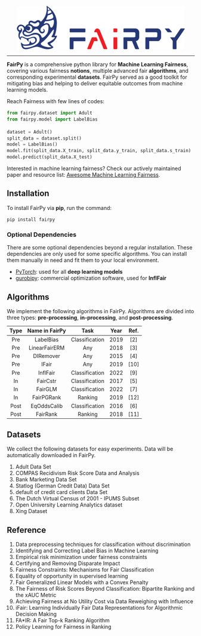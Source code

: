 <p align="center">
    <img width="450" src="https://raw.githubusercontent.com/brandeis-machine-learning/FairPy/dev/docs/fairpy_logo.png" alt="fairpy logo">
</p>
<hr>

**FairPy** is a comprehensive python library for **Machine Learning Fairness**, covering various fairness **notions**, multiple advanced fair **algorithms**, and corresponding experimental **datasets**.
FairPy served as a good toolkit for mitigating bias and helping to deliver equitable outcomes from machine learning models.

Reach Fairness with few lines of codes:
```python
from fairpy.dataset import Adult
from fairpy.model import LabelBias

dataset = Adult()
split_data = dataset.split()
model = LabelBias()
model.fit(split_data.X_train, split_data.y_train, split_data.s_train)
model.predict(split_data.X_test)
```

Interested in machine learning fairness? Check our actively maintained paper and resource list: [Awesome Machine Learning Fairness](https://github.com/brandeis-machine-learning/awesome-ml-fairness).

## Installation

To install FairPy via **pip**, run the command:

    pip install fairpy

### Optional Dependencies

There are some optional dependencies beyond a regular installation. These dependencies are only used for some specific algorithms. 
You can install them manually in need and fit them to your local environment.

 - [PyTorch](https://pytorch.org/): used for all **deep learning models**
 - [gurobipy](https://www.gurobi.com/documentation/9.5/quickstart_linux/cs_using_pip_to_install_gr.html): commercial optimization software, used for **InflFair**

## Algorithms

We implement the following algorithms in FairPy. Algorithms are divided into three types: **pre-processing**, **in-processing**, and **post-processing**.

| Type | Name in FairPy | Task           | Year | Ref. |
|:----:|:--------------:|:--------------:|:----:|:----:|
| Pre  | LabelBias      | Classification | 2019 | [2]  |
| Pre  | LinearFairERM  | Any            | 2018 | [3]  |
| Pre  | DIRemover      | Any            | 2015 | [4]  |
| Pre  | IFair          | Any            | 2019 | [10] |
| Pre  | InflFair       | Classification | 2022 | [9]  |
| In   | FairCstr       | Classification | 2017 | [5]  |
| In   | FairGLM        | Classification | 2022 | [7]  |
| In   | FairPGRank     | Ranking        | 2019 | [12] |
| Post | EqOddsCalib    | Classification | 2016 | [6]  |
| Post | FairRank       | Ranking        | 2018 | [11] |

## Datasets

We collect the following datasets for easy experiments. Data will be automatically downloaded in FairPy.

1. Adult Data Set
1. COMPAS Recidivism Risk Score Data and Analysis
1. Bank Marketing Data Set
1. Statlog (German Credit Data) Data Set
1. default of credit card clients Data Set
1. The Dutch Virtual Census of 2001 - IPUMS Subset
1. Open University Learning Analytics dataset
1. Xing Dataset

## Reference

1. Data preprocessing techniques for classification without discrimination  
2. Identifying and Correcting Label Bias in Machine Learning  
3. Empirical risk minimization under fairness constraints  
4. Certifying and Removing Disparate Impact  
5. Fairness Constraints: Mechanisms for Fair Classification  
6. Equality of opportunity in supervised learning  
7. Fair Generalized Linear Models with a Convex Penalty  
8. The Fairness of Risk Scores Beyond Classification: Bipartite Ranking and the xAUC Metric  
9. Achieving Fairness at No Utility Cost via Data Reweighing with Influence  
10. iFair: Learning Individually Fair Data Representations for Algorithmic Decision Making  
11. FA*IR: A Fair Top-k Ranking Algorithm  
12. Policy Learning for Fairness in Ranking  



